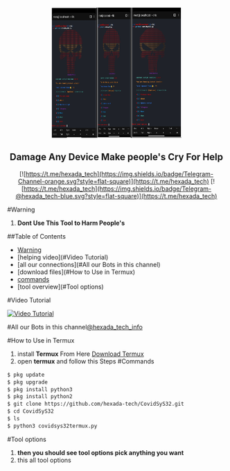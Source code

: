 <p align='center'><img style="height:300px;width:300px" src="bg.png" ></p>

<h2 align='center'>Damage Any Device Make people's Cry For Help</h2>

<div align="center">

[![https://t.me/hexada_tech](https://img.shields.io/badge/Telegram-Channel-orange.svg?style=flat-square)](https://t.me/hexada_tech)
[![https://t.me/hexada_tech](https://img.shields.io/badge/Telegram-@hexada_tech-blue.svg?style=flat-square)](https://t.me/hexada_tech)

</div>

#Warning

1. **Dont Use This Tool to Harm People's**

##Table of Contents

- [Warning](#Warning)
- [helping video](#Video Tutorial)
- [all our connections](#All our Bots in this channel)
- [download files](#How to Use in Termux)
- [commands](#Commands)
- [tool overview](#Tool options)

#Video Tutorial 

[![Video Tutorial](https://github.com/hexada-tech/inforamtion-hack-bot/blob/main/thumb.jpg)](https://github.com/hexada-tech/inforamtion-hack-bot/raw/main/small%20kk.mp4)


#All our Bots in this channel[@hexada_tech_info](https://t.me/hexada_tech_info)


#How to Use in Termux
1. install **Termux** From Here [Download Termux](https://f-droid.org/en/packages/com.termux/)
1. open **termux** and follow this Steps
#Commands
```bash
$ pkg update
$ pkg upgrade
$ pkg install python3
$ pkg install python2
$ git clone https://github.com/hexada-tech/CovidSyS32.git
$ cd CovidSyS32
$ ls
$ python3 covidsys32termux.py
```
#Tool options
1. **then you should see tool options pick anything you want**
1. this all tool options

